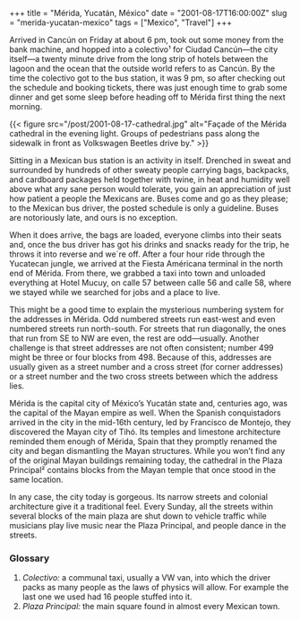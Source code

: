 +++
title = "Mérida, Yucatán, México"
date = "2001-08-17T16:00:00Z"
slug = "merida-yucatan-mexico"
tags = ["Mexico", "Travel"]
+++

Arrived in Cancún on Friday at about 6 pm, took out some money from the bank
machine, and hopped into a colectivo¹ for Ciudad Cancún—the city itself—a
twenty minute drive from the long strip of hotels between the lagoon and the
ocean that the outside world refers to as Cancún. By the time the colectivo got
to the bus station, it was 9 pm, so after checking out the schedule and booking
tickets, there was just enough time to grab some dinner and get some sleep
before heading off to Mérida first thing the next morning.<!--more-->

{{< figure src="/post/2001-08-17-cathedral.jpg" alt="Façade of the Mérida cathedral in the evening light. Groups of pedestrians pass along the sidewalk in front as Volkswagen Beetles drive by." >}}

Sitting in a Mexican bus station is an activity in itself. Drenched in sweat
and surrounded by hundreds of other sweaty people carrying bags, backpacks, and
cardboard packages held together with twine, in heat and humidity well above
what any sane person would tolerate, you gain an appreciation of just how
patient a people the Mexicans are. Buses come and go as they please; to the
Mexican bus driver, the posted schedule is only a guideline. Buses are
notoriously late, and ours is no exception.

When it does arrive, the bags are loaded, everyone climbs into their seats and,
once the bus driver has got his drinks and snacks ready for the trip, he throws
it into reverse and we´re off. After a four hour ride through the Yucatecan
jungle, we arrived at the Fiesta Américana terminal in the north end of Mérida.
From there, we grabbed a taxi into town and unloaded everything at Hotel Mucuy,
on calle 57 between calle 56 and calle 58, where we stayed while we searched
for jobs and a place to live.

This might be a good time to explain the mysterious numbering system for the
addresses in Mérida. Odd numbered streets run east-west and even numbered
streets run north-south. For streets that run diagonally, the ones that run
from SE to NW are even, the rest are odd—usually. Another challenge is that
street addresses are not often consistent; number 499 might be three or four
blocks from 498. Because of this, addresses are usually given as a street
number and a cross street (for corner addresses) or a street number and the two
cross streets between which the address lies.

Mérida is the capital city of México’s Yucatán state and, centuries ago, was
the capital of the Mayan empire as well. When the Spanish conquistadors arrived
in the city in the mid-16th century, led by Francisco de Montejo, they
discovered the Mayan city of Tihó. Its temples and limestone architecture
reminded them enough of Mérida, Spain that they promptly renamed the city and
began dismantling the Mayan structures. While you won’t find any of the
original Mayan buildings remaining today, the cathedral in the Plaza Principal²
contains blocks from the Mayan temple that once stood in the same location.

In any case, the city today is gorgeous. Its narrow streets and colonial
architecture give it a traditional feel. Every Sunday, all the streets within
several blocks of the main plaza are shut down to vehicle traffic while
musicians play live music near the Plaza Principal, and people dance in the
streets.

### Glossary

1. *Colectivo:* a communal taxi, usually a VW van, into which the driver packs
   as many people as the laws of physics will allow. For example the last one
   we used had 16 people stuffed into it.
1. *Plaza Principal:* the main square found in almost every Mexican town.
